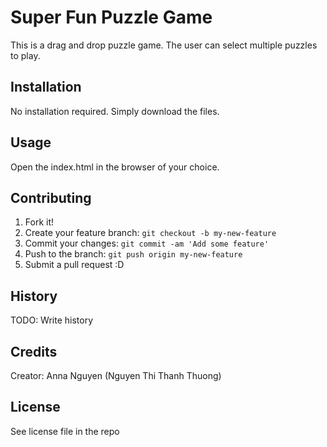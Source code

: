 # Super Fun Puzzle Game
This is a drag and drop puzzle game. The user can select multiple puzzles to play.
## Installation
No installation required. Simply download the files.
## Usage
Open the index.html in the browser of your choice.
## Contributing
1. Fork it!
2. Create your feature branch: `git checkout -b my-new-feature`
3. Commit your changes: `git commit -am 'Add some feature'`
4. Push to the branch: `git push origin my-new-feature`
5. Submit a pull request :D
## History
TODO: Write history
## Credits
Creator: Anna Nguyen (Nguyen Thi Thanh Thuong)
## License
See license file in the repo